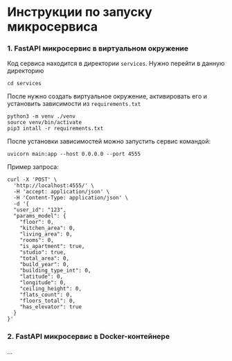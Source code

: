 # Инструкции по запуску микросервиса

### 1. FastAPI микросервис в виртуальном окружение

Код сервиса находится в директории ```services```. Нужно перейти в данную директорию 

```
cd services
```

После нужно создать виртуальное окружение, активировать его и установить зависимости из ```requirements.txt```
```
python3 -m venv ./venv
source venv/bin/activate
pip3 intall -r requirements.txt
```

После установки зависимостей можно запустить сервис командой:

```
uvicorn main:app --host 0.0.0.0 --port 4555
```

Пример запроса:
```
curl -X 'POST' \
  'http://localhost:4555/' \
  -H 'accept: application/json' \
  -H 'Content-Type: application/json' \
  -d '{
  "user_id": "123",
  "params_model": {
    "floor": 0,
    "kitchen_area": 0,
    "living_area": 0,
    "rooms": 0,
    "is_apartment": true,
    "studio": true,
    "total_area": 0,
    "build_year": 0,
    "building_type_int": 0,
    "latitude": 0,
    "longitude": 0,
    "ceiling_height": 0,
    "flats_count": 0,
    "floors_total": 0,
    "has_elevator": true
  }
}'
```

### 2. FastAPI микросервис в Docker-контейнере
...
